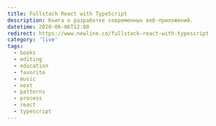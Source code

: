 ```yaml
---
title: Fullstack React with TypeScript
description: Книга о разработке современных веб-приложений.
datetime: 2020-06-06T12:00
redirect: https://www.newline.co/fullstack-react-with-typescript
category: 'live'
tags:
  - books
  - editing
  - education
  - favorite
  - music
  - next
  - patterns
  - process
  - react
  - typescript
---
```


